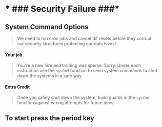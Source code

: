 # * ### Security Failure ###*
## System Command Options

  > We need to run cron jobs and cancel dif resets before they corrupt our security structures protecting our data hives!
  
  #### Your job
  > You're a new hire and training was sparse. Sorry. Under each instruction use the `sysCmd` function to send system commands to shut down the systems in a safe way.

  #### Extra Credit
  >Once you safely shut down the system, build guards in the `sysCmd` function against wrong attempts for future devs!

  ## To start press the period key
